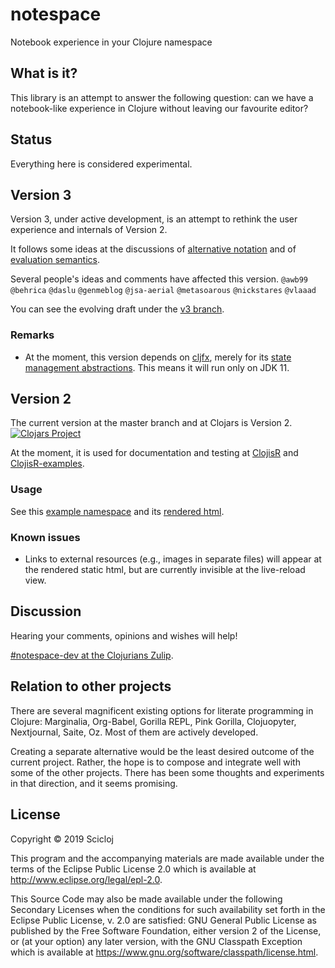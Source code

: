 # notespace

Notebook experience in your Clojure namespace

## What is it?

This library is an attempt to answer the following question: can we have a notebook-like experience in Clojure without leaving our favourite editor?

## Status

Everything here is considered experimental.

## Version 3
Version 3, under active development, is an attempt to rethink the user experience and internals of Version 2.

It follows some ideas at the discussions of [alternative notation](https://clojurians.zulipchat.com/#narrow/stream/224153-notespace-dev/topic/alternative.20notation) and of [evaluation semantics](https://clojurians.zulipchat.com/#narrow/stream/224153-notespace-dev/topic/evaluation.20semantics.20--.20suggested.20breaking.20change).

Several people's ideas and comments have affected this version.
`@awb99` `@behrica` `@daslu` `@genmeblog` `@jsa-aerial` `@metasoarous` `@nickstares` `@vlaaad` 

You can see the evolving draft under the [v3 branch](https://github.com/scicloj/notespace/tree/v3).

### Remarks
* At the moment, this version depends on [cljfx](https://github.com/cljfx/cljfx), merely for its [state management abstractions](https://github.com/cljfx/cljfx#subscriptions-and-contexts). This means it will run only on JDK 11.

## Version 2
The current version at the master branch and at Clojars is Version 2.
[![Clojars Project](https://img.shields.io/clojars/v/scicloj/notespace.svg)](https://clojars.org/scicloj/notespace)

At the moment, it is used for documentation and testing at [ClojisR](https://github.com/scicloj/clojisr) and [ClojisR-examples](https://github.com/scicloj/clojisr-examples).

### Usage

See this [example namespace](./test/notespace/v2/tutorial_test.clj) and its [rendered html](https://scicloj.github.io/notespace/doc/notespace/v2/tutorial-test/index.html).

### Known issues
* Links to external resources (e.g., images in separate files) will appear at the rendered static html, but are currently invisible at the live-reload view.

## Discussion

Hearing your comments, opinions and wishes will help!

[#notespace-dev at the Clojurians Zulip](https://clojurians.zulipchat.com/#narrow/stream/224153-notespace-dev).

## Relation to other projects

There are several magnificent existing options for literate programming in Clojure: Marginalia, Org-Babel, Gorilla REPL, Pink Gorilla, Clojuopyter, Nextjournal, Saite, Oz. Most of them are actively developed.

Creating a separate alternative would be the least desired outcome of the current project. Rather, the hope is to compose and integrate well with some of the other projects. There has been some thoughts and experiments in that direction, and it seems promising.

## License

Copyright © 2019 Scicloj

This program and the accompanying materials are made available under the
terms of the Eclipse Public License 2.0 which is available at
http://www.eclipse.org/legal/epl-2.0.

This Source Code may also be made available under the following Secondary
Licenses when the conditions for such availability set forth in the Eclipse
Public License, v. 2.0 are satisfied: GNU General Public License as published by
the Free Software Foundation, either version 2 of the License, or (at your
option) any later version, with the GNU Classpath Exception which is available
at https://www.gnu.org/software/classpath/license.html.
